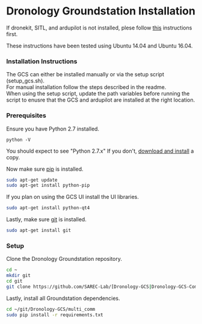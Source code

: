# Dronology Groundstation Installation

If dronekit, SITL, and ardupilot is not installed, plese follow [this](https://github.com/SAREC-Lab/Dronology-documentation/blob/master/install/install-dronekitsitl.md) instructions first.


These instructions have been tested using Ubuntu 14.04 and Ubuntu 16.04.

### Installation Instructions

The GCS can either be installed manually or via the setup script (setup_gcs.sh).  
For manual installation follow the steps described in the readme.  
When using the setup script, update the path variables before running the script to enusre that the GCS and ardupilot are installed at the right location.


### Prerequisites

Ensure you have Python 2.7 installed.

```
python -V
```

You should expect to see "Python 2.7.x" If you don't, [download and install](https://www.python.org/download/releases/2.7/) a copy.

Now make sure [pip](https://pypi.python.org/pypi/pip) is installed. 
```bash
sudo apt-get update
sudo apt-get install python-pip
```

If you plan on using the GCS UI install the UI libraries.
```bash
sudo apt-get install python-qt4

```
Lastly, make sure [git](https://git-scm.com/) is installed. 
```bash
sudo apt-get install git
```

### Setup

Clone the Dronology Groundstation repository.
```bash
cd ~
mkdir git
cd git
git clone https://github.com/SAREC-Lab/[Dronology-GCS|Dronology-GCS-Community].git Dronology-GCS
```

Lastly, install all Groundstation dependencies.
```bash
cd ~/git/Dronology-GCS/multi_comm
sudo pip install -r requirements.txt
```


